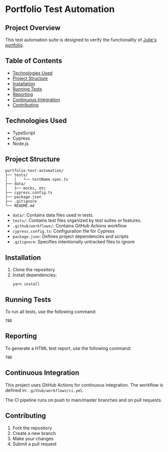 # Portfolio Test Automation

## Project Overview

This test automation suite is designed to verify the functionality of [Julie's portfolio](https://julielaursen.github.io/).

## Table of Contents

- [Technologies Used](#technologies-used)
- [Project Structure](#project-structure)
- [Installation](#installation)
- [Running Tests](#running-tests)
- [Reporting](#reporting)
- [Continuous Integration](#continuous-integration)
- [Contributing](#contributing)

## Technologies Used

- TypeScript
- Cypress
- Node.js

## Project Structure

```
portfolio-test-automation/
├── tests/
│   │   └── testName.spec.ts
├── data/
│   ├── mocks, etc
├── cypress.config.ts
├── package.json
├── .gitignore
└── README.md
```

- `data/`: Contains data files used in tests.
- `tests/`: Contains test files organized by test suites or features.
- `.github/workflows/`: Contains GitHub Actions workflow
- `cypress.config.ts`: Configuration file for Cypress
- `package.json`: Defines project dependencies and scripts
- `.gitignore`: Specifies intentionally untracked files to ignore

## Installation

1. Clone the repository
2. Install dependencies:
   ```
   yarn install
   ```

## Running Tests

To run all tests, use the following command:

```
TBD
```

## Reporting

To generate a HTML test report, use the following command:

```
TBD
```

## Continuous Integration

This project uses GitHub Actions for continuous integration. The workflow is defined in:
`.github/workflows/ci.yml`.

The CI pipeline runs on push to main/master branches and on pull requests.

## Contributing

1. Fork the repository
2. Create a new branch
3. Make your changes
4. Submit a pull request

